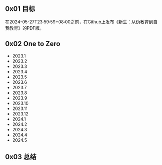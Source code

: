 ## 0x01 目标

在2024-05-27T23:59:59+08:00之前，在Github上发布《新生：从伪教育到自我教育》的PDF版。

## 0x02 One to Zero

+ 2023.1
+ 2023.2
+ 2023.3
+ 2023.4
+ 2023.5
+ 2023.6
+ 2023.7
+ 2023.8
+ 2023.9
+ 2023.10
+ 2023.11
+ 2023.12
+ 2024.1
+ 2024.2
+ 2024.3
+ 2024.4
+ 2024.5

## 0x03 总结